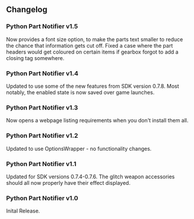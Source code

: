 ## Changelog

### Python Part Notifier v1.5
Now provides a font size option, to make the parts text smaller to reduce the chance that information gets cut off.
Fixed a case where the part headers would get coloured on certain items if gearbox forgot to add a closing tag somewhere.

### Python Part Notifier v1.4
Updated to use some of the new features from SDK version 0.7.8.
Most notably, the enabled state is now saved over game launches.

### Python Part Notifier v1.3
Now opens a webpage listing requirements when you don't install them all.

### Python Part Notifier v1.2
Updated to use OptionsWrapper - no functionality changes.

### Python Part Notifier v1.1
Updated for SDK versions 0.7.4-0.7.6.
The glitch weapon accessories should all now properly have their effect displayed.

### Python Part Notifier v1.0
Inital Release.
